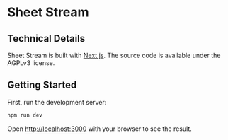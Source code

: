 # Sheet Stream

## Technical Details

Sheet Stream is built with [Next.js](https://nextjs.org/). The source code is available under the AGPLv3 license.

## Getting Started

First, run the development server:

```bash
npm run dev
```

Open [http://localhost:3000](http://localhost:3000) with your browser to see the result.